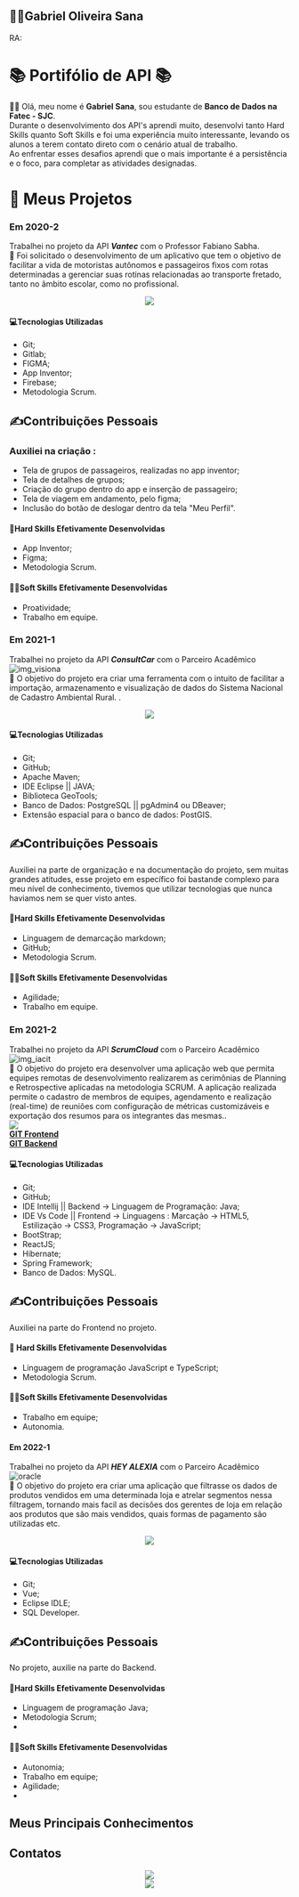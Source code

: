 ## **:man_student:Gabriel Oliveira Sana**
RA: 

# :books: Portifólio de API :books:


:student: Olá, meu nome é **Gabriel Sana**, sou estudante de **Banco de Dados na Fatec - SJC**.
<br>Durante o desenvolvimento dos API's aprendi muito, desenvolvi tanto Hard Skills quanto Soft Skills e foi uma experiência muito interessante, levando os alunos a terem contato direto com o cenário atual de trabalho.<br> Ao enfrentar esses desafios aprendi que o mais importante é a persistência e o foco, para completar as atividades designadas. 

# :briefcase: Meus Projetos

### Em 2020-2
Trabalhei no projeto da API ***Vantec*** com o Professor Fabiano Sabha.<br> 	:dart: Foi solicitado o desenvolvimento de um aplicativo que tem o objetivo de facilitar a vida de motoristas autônomos e passageiros fixos com rotas determinadas a gerenciar suas rotinas relacionadas ao transporte fretado, tanto no âmbito escolar, como no profissional. <br> 

[<center><img src="https://github.com/gabsana/Bertoti/blob/main/imagens/V_VanTec.jpg" /></center>](https://gitlab.com/vanzeiros-do-vale/vantec)
#### :computer:Tecnologias Utilizadas
- Git;
- Gitlab;
- FIGMA;
- App Inventor;
- Firebase;
- Metodologia Scrum.

## :writing_hand:Contribuições Pessoais
### Auxiliei na criação :
- Tela de grupos de passageiros, realizadas no app inventor; 
- Tela de detalhes de grupos;
- Criação do grupo dentro do app e inserção de passageiro; 
- Tela de viagem em andamento, pelo figma;
- Inclusão do botão de deslogar dentro da tela "Meu Perfil".
#### 	:brain:Hard Skills Efetivamente Desenvolvidas
- App Inventor;
- Figma;
- Metodologia Scrum.

#### :mechanic:Soft Skills Efetivamente Desenvolvidas
- Proatividade; 
- Trabalho em equipe.


### Em 2021-1
Trabalhei no projeto da API ***ConsultCar*** com o Parceiro Acadêmico  ![img_visiona](https://github.com/gabsana/Bertoti/blob/main/imagens/Logo_Visiona.png)<br>
	:dart: O objetivo do projeto era criar uma ferramenta com o intuito de facilitar a importação, armazenamento e visualização de dados do Sistema Nacional de Cadastro Ambiental Rural.
.<br>
[<center><img src="https://github.com/gabsana/Bertoti/blob/main/imagens/LogoConsultCAR_50px.png" /></center>](https://github.com/equipe-tetris/ConsultCAR)

#### :computer:Tecnologias Utilizadas
- Git;
- GitHub;
- Apache Maven;
- IDE Eclipse || JAVA;
- Biblioteca GeoTools;
- Banco de Dados: PostgreSQL || pgAdmin4 ou DBeaver;
- Extensão espacial para o banco de dados: PostGIS.

## :writing_hand:Contribuições Pessoais
Auxiliei na parte de organização e na documentação do projeto, sem muitas grandes atitudes, esse projeto em específico foi bastande complexo para meu nível de conhecimento, tivemos que utilizar tecnologias que nunca haviamos nem se quer visto antes.


#### 	:brain:Hard Skills Efetivamente Desenvolvidas
- Linguagem de demarcação markdown;
- GitHub;
- Metodologia Scrum.

#### :mechanic:Soft Skills Efetivamente Desenvolvidas
- Agilidade;
- Trabalho em equipe.

### Em 2021-2 
Trabalhei no projeto da API ***ScrumCloud*** com o Parceiro Acadêmico   ![img_iacit](https://github.com/gabsana/Bertoti/blob/main/imagens/iacit.jpg)<br> 	:dart: O objetivo do projeto era desenvolver uma aplicação web que permita equipes remotas de desenvolvimento realizarem as cerimônias de Planning e Retrospective aplicadas na metodologia SCRUM.
A aplicação realizada permite o cadastro de membros de equipes, agendamento e realização (real-time) de reuniões com configuração de métricas customizáveis e exportação dos resumos para os integrantes das mesmas.. <br>
![](https://github.com/gabsana/Bertoti/blob/main/imagens/icon-scrumcloud.png)<br>
[**GIT Frontend**](https://github.com/equipe-tetris/scrum-cloud-frontend ) <br>
[**GIT Backend**](https://github.com/equipe-tetris/scrum-cloud-backend )

#### :computer:Tecnologias Utilizadas
- Git;
- GitHub;
- IDE Intellij || Backend -> Linguagem de Programação: Java;
- IDE Vs Code || Frontend -> Linguagens : Marcação -> HTML5, Estilização -> CSS3, Programação -> JavaScript;
- BootStrap;
- ReactJS;
- Hibernate;
- Spring Framework;
- Banco de Dados: MySQL.

## :writing_hand:Contribuições Pessoais
Auxiliei na parte do Frontend no projeto.

#### 	:brain: Hard Skills Efetivamente Desenvolvidas
- Linguagem de programação JavaScript e TypeScript;
- Metodologia Scrum.

#### :mechanic:Soft Skills Efetivamente Desenvolvidas
- Trabalho em equipe;
- Autonomia.

#### Em 2022-1
Trabalhei no projeto da API ***HEY ALEXIA*** com o Parceiro Acadêmico ![oracle](https://github.com/gabsana/Bertoti/blob/main/imagens/oracle.jpeg)<br>	:dart:  O objetivo do projeto era criar uma aplicação que filtrasse os dados de produtos vendidos em uma determinada loja e atrelar segmentos nessa filtragem, tornando mais facil as decisões dos gerentes de loja em relação aos produtos que são mais vendidos, quais formas de pagamento são utilizadas etc. <br>

[<center><img src="https://github.com/gabsana/Bertoti/blob/main/imagens/HEY_ALEXIA.png" /></center>](https://github.com/EquipeFatec)

#### :computer:Tecnologias Utilizadas
- Git;
- Vue;
- Eclipse IDLE;
- SQL Developer.

## :writing_hand:Contribuições Pessoais
No projeto, auxilie na parte do Backend.

#### 	:brain:Hard Skills Efetivamente Desenvolvidas
- Linguagem de programação Java;
- Metodologia Scrum;
-

#### :mechanic:Soft Skills Efetivamente Desenvolvidas
- Autonomia;
- Trabalho em equipe;
- Agilidade;
-


## Meus Principais Conhecimentos

## Contatos
 [<center><img src="https://github.com/gabsana/Bertoti/blob/main/imagens/icons8-github-30.png" /></center>](https://github.com/gabsana)
 [<center><img src="https://github.com/gabsana/Bertoti/blob/main/imagens/linkedin.png" /></center>](https://www.linkedin.com/gabrielsana)




